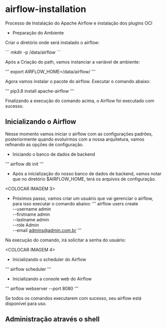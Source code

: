 # airflow-installation
Processo de Instalação do Apache Airflow e instalação dos plugins OCI

- Preparação do Ambiente

Criar o diretório onde será instalado o airflow:

´´´
mkdir -p /data/airflow
´´´

Após a Criação do path, vamos instanciar a variável de ambiente:

'''
export AIRFLOW_HOME=/data/airflow/
'''

Agora vamos instalar o pacote do airflow. Executar o comando abaixo:

'''
pip3.8 install apache-airflow
'''

Finalizando a execução do comando acima, o Airflow foi executado com sucesso.


## Inicializando o Airflow

Nesse momento vamos iniciar o airflow com as configurações padrões, posteriormente quando evoluirmos com a nossa arquitetura, vamos refinando as opções de configuração.

- Iniciando o banco de dados de backend

'''
airflow db init
'''

- Após a inicialização do nosso banco de dados de backend, vamos notar que no diretório $AIRFLOW_HOME, terá os arquivos de configuração.

<COLOCAR IMAGEM 3>

- Próximos passo, vamos criar um usuário que vai gerenciar o airflow, para isso executar o comando abaixo:
'''
airflow users create \
--username admin \
--firstname admin \
--lastname admin \
--role Admin \
--email admins@admin.com.br
'''

Na execução do comando, irá solicitar a senha do usuário:

<COLOCAR IMAGEM 4>

- Inicializando o scheduler do Airflow

'''
airflow scheduler
'''

- Inicializando a console web do Airflow

'''
airflow webserver --port 8080
'''

Se todos os comandos executarem com sucesso, seu airflow está disponível para uso.


## Administração através o shell

